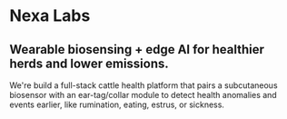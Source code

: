 # Nexa Labs

## Wearable biosensing + edge AI for healthier herds and lower emissions.
We're build a full-stack cattle health platform that pairs a subcutaneous biosensor with an ear-tag/collar module to detect health anomalies and events earlier, like rumination, eating, estrus, or sickness. 
